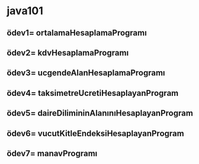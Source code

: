 # java101
## ödev1= ortalamaHesaplamaProgramı
## ödev2= kdvHesaplamaProgramı
## ödev3= ucgendeAlanHesaplamaProgramı
## ödev4= taksimetreUcretiHesaplayanProgram
## ödev5= daireDilimininAlanınıHesaplayanProgram
## ödev6= vucutKitleEndeksiHesaplayanProgram
## ödev7= manavProgramı
